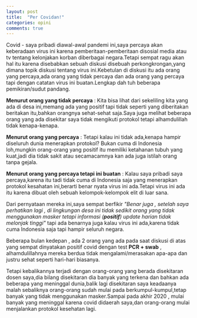 ```yaml
---
layout: post
title:  "Per Covidan!"
categories: opini
comments: true
---
```


Covid - saya pribadi diawal-awal pandemi ini,saya percaya akan keberadaan virus ini karena pemberitaan-pemberitaan disosial media atau tv tentang kelonjakan korban diberbagai negara.Tetapi sempat ragu akan hal itu karena disebabkan sebuah diskusi disebuah perkongkrongan,yang dimana topik diskusi tentang virus ini.Kebetulan di diskusi itu ada orang yang percaya,ada orang yang tidak percaya dan ada orang yang percaya tapi dengan catatan virus ini buatan.Lengkap dah tuh beberapa pemikiran/sudut pandang.

**Menurut orang yang tidak percaya** :
Kita bisa lihat dari sekeliling kita yang ada di desa ini,memang ada yang positif tapi tidak seperti yang diberitakan beritakan itu,bahkan orangnya sehat-sehat saja.Saya juga melihat beberapa orang yang ada disekitar saya tidak mengikuti protokol tetapi alhamdulillah tidak kenapa-kenapa.

**Menurut orang yang percaya** :
Tetapi kalau ini tidak ada,kenapa hampir diseluruh dunia menerapkan protokol? Bukan cuma di Indonesia loh,mungkin orang-orang yang positif itu memiliki ketahanan tubuh yang kuat,jadi dia tidak sakit atau secamacamnya kan ada juga istilah orang tanpa gejala.

**Menurut orang yang percaya tetapi ini buatan** :
Kalau saya pribadi saya percaya,karena itu tadi tidak cuma di Indonesia saja yang menerapkan protokol kesahatan ini,berarti benar nyata virus ini ada.Tetapi virus ini ada itu karena dibuat oleh sebuah kelompok-kelompok elit di luar sana.

Dari pernyataan mereka ini,saya sempat berfikir *"Benar juga , setelah saya perhatikan lagi , di lingkungan desa ini tidak sedikit orang yang tidak menggunakan masker tetapi informasi (**positif**) update harian tidak melonjak tinggi"* tapi ada benarnya juga kalau virus ini ada,karena tidak cuma Indonesia saja tapi hampir seluruh negara.

Beberapa bulan kedepan , ada 2 orang yang ada pada saat diskusi di atas yang sempat dinyatakan positif covid dengan test **PCR + swab** , alhamdulillahnya mereka berdua tidak mengalami/merasakan apa-apa dan justru sehat seperti hari-hari biasanya.

Tetapi kebalikannya terjadi dengan orang-orang yang berada disekitaran dosen saya,dia bilang disekitaran dia banyak yang terkena dan bahkan ada beberapa yang meninggal dunia,balik lagi disekitaran saya keadaanya malah sebaliknya orang-orang sudah mulai pada berkumpul-kumpul,tetap banyak yang tidak menggunakan masker.Sampai pada akhir 2020 , mulai banyak yang meninggal karena covid didaerah saya,dan orang-orang mulai menjalankan protokol kesehatan lagi.